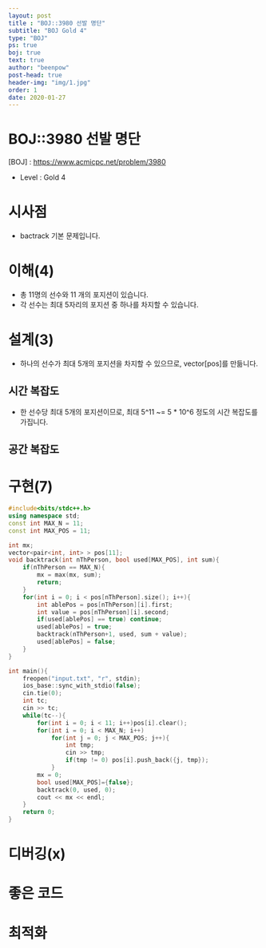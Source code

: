 ```yaml
---
layout: post
title : "BOJ::3980 선발 명단"
subtitle: "BOJ Gold 4"
type: "BOJ"
ps: true
boj: true
text: true
author: "beenpow"
post-head: true
header-img: "img/1.jpg"
order: 1
date: 2020-01-27
---
```


# BOJ::3980 선발 명단
[BOJ] : <https://www.acmicpc.net/problem/3980>
- Level : Gold 4

# 시사점
- bactrack 기본 문제입니다.

# 이해(4)
- 총 11명의 선수와 11 개의 포지션이 있습니다.
- 각 선수는 최대 5자리의 포지션 중 하나를 차지할 수 있습니다.

# 설계(3)
- 하나의 선수가 최대 5개의 포지션을 차지할 수 있으므로, vector[pos]를 만듦니다.

## 시간 복잡도
- 한 선수당 최대 5개의 포지션이므로, 최대 5^11 ~= 5 * 10^6 정도의 시간 복잡도를 가집니다.

## 공간 복잡도

# 구현(7)

```cpp
#include<bits/stdc++.h>
using namespace std;
const int MAX_N = 11;
const int MAX_POS = 11;

int mx;
vector<pair<int, int> > pos[11];
void backtrack(int nThPerson, bool used[MAX_POS], int sum){
    if(nThPerson == MAX_N){
        mx = max(mx, sum);
        return;
    }
    for(int i = 0; i < pos[nThPerson].size(); i++){
        int ablePos = pos[nThPerson][i].first;
        int value = pos[nThPerson][i].second;
        if(used[ablePos] == true) continue;
        used[ablePos] = true;
        backtrack(nThPerson+1, used, sum + value);
        used[ablePos] = false;
    }
}

int main(){
    freopen("input.txt", "r", stdin);
    ios_base::sync_with_stdio(false);
    cin.tie(0);
    int tc;
    cin >> tc;
    while(tc--){
        for(int i = 0; i < 11; i++)pos[i].clear();
        for(int i = 0; i < MAX_N; i++)
            for(int j = 0; j < MAX_POS; j++){
                int tmp;
                cin >> tmp;
                if(tmp != 0) pos[i].push_back({j, tmp});
            }
        mx = 0;
        bool used[MAX_POS]={false};
        backtrack(0, used, 0);
        cout << mx << endl;
    }
    return 0;
}
```

# 디버깅(x)

# 좋은 코드

# 최적화
